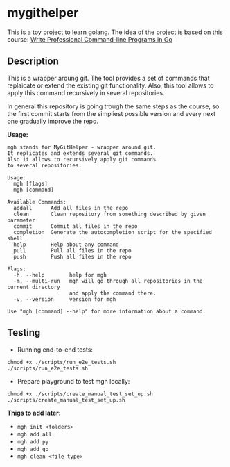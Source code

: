 # mygithelper

This is a toy project to learn golang. The idea of the project is based on this course: [Write Professional Command-line Programs in Go](https://www.educative.io/courses/prof-command-line-programs-go)

## Description

This is a wrapper aroung git. The tool provides a set of commands that replaicate or extend the existing git functionality. Also, this tool allows to apply this command recursively in several repositories.

In general this repository is going trough the same steps as the course, so the first commit starts from the simpliest possible version and every next one gradually improve the repo.

**Usage:**
```
mgh stands for MyGitHelper - wrapper around git.
It replicates and extends several git commands.
Also it allows to recursively apply git commands
to several repositories.

Usage:
  mgh [flags]
  mgh [command]

Available Commands:
  addall      Add all files in the repo
  clean       Clean repository from something described by given parameter
  commit      Commit all files in the repo
  completion  Generate the autocompletion script for the specified shell
  help        Help about any command
  pull        Pull all files in the repo
  push        Push all files in the repo

Flags:
  -h, --help        help for mgh
  -m, --multi-run   mgh will go through all repositories in the current directory
                    and apply the command there.
  -v, --version     version for mgh

Use "mgh [command] --help" for more information about a command.
```

## Testing

- Running end-to-end tests:
```
chmod +x ./scripts/run_e2e_tests.sh  
./scripts/run_e2e_tests.sh
```

- Prepare playground to test mgh locally:
```
chmod +x ./scripts/create_manual_test_set_up.sh  
./scripts/create_manual_test_set_up.sh
```

**Thigs to add later:**
- `mgh init <folders>`
- `mgh add all`
- `mgh add py`
- `mgh add go`
- `mgh clean <file type>`



